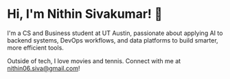 # Hi, I'm Nithin Sivakumar! 👋  
I'm a CS and Business student at UT Austin, passionate about applying AI to backend systems, DevOps workflows, and data platforms to build smarter, more efficient tools.

Outside of tech, I love movies and tennis. Connect with me at nithin06.siva@gmail.com!
